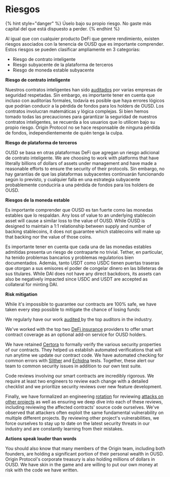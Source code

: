# Riesgos

{% hint style="danger" %}
Úselo bajo su propio riesgo. No gaste más capital del que está dispuesto a perder.
{% endhint %}

Al igual que con cualquier producto DeFi que genere rendimiento, existen riesgos asociados con la tenencia de OUSD que es importante comprender. Estos riesgos se pueden clasificar ampliamente en 3 categorías:

* Riesgo de contrato inteligente
* Riesgo subyacente de la plataforma de terceros
* Riesgo de moneda estable subyacente

**Riesgo de contrato inteligente**

Nuestros contratos inteligentes han sido [auditados](audits.md) por varias empresas de seguridad respetadas. Sin embargo, es importante tener en cuenta que incluso con auditorías formales, todavía es posible que haya errores lógicos que podrían conducir a la pérdida de fondos para los holders de OUSD. Los contratos involucran matemáticas y lógica complejas. Si bien hemos tomado todas las precauciones para garantizar la seguridad de nuestros contratos inteligentes, se recuerda a los usuarios que lo utilicen bajo su propio riesgo. Origin Protocol no se hace responsable de ninguna pérdida de fondos, independientemente de quién tenga la culpa.

**Riesgo de plataforma de terceros**

OUSD se basa en otras plataformas DeFi que agregan un riesgo adicional de contrato inteligente. We are choosing to work with platforms that have literally billions of dollars of assets under management and have made a reasonable efforts to ensure the security of their protocols. Sin embargo, no hay garantías de que las plataformas subyacentes continuarán funcionando según lo previsto, y cualquier falla en una estrategia subyacente probablemente conduciría a una pérdida de fondos para los holders de OUSD.

**Riesgos de la moneda estable**

Es importante comprender que OUSD es tan fuerte como las monedas estables que lo respaldan. Any loss of value to an underlying stablecoin asset will cause a similar loss to the value of OUSD. While OUSD is designed to maintain a 1:1 relationship between supply and number of backing stablecoins, it does not guarantee which stablecoins will make up that backing nor the value of those coins.

Es importante tener en cuenta que cada una de las monedas estables admitidas presenta un riesgo de contraparte no trivial. Tether, en particular, ha tenido problemas bancarios y problemas regulatorios bien documentados. Además, tanto USDT como USDC tienen puertas traseras que otorgan a sus emisores el poder de congelar dinero en las billeteras de sus titulares. While DAI does not have any direct backdoors, its assets can also be negatively impacted since USDC and USDT are accepted as collateral for minting DAI.

**Risk mitigation**

While it's impossible to guarantee our contracts are 100% safe, we have taken every step possible to mitigate the chance of losing funds:

We regularly have our work [audited ](audits.md)by the top auditors in the industry.

We've worked with the top two [DeFi insurance](insurance.md) providers to offer smart contract coverage as an optional add-on service for OUSD holders.

We have retained [Certora](https://www.certora.com/) to formally verify the various security properties of our contracts. They helped us establish automated verifications that will run anytime we update our contract code. We have automated checking for common errors with [Slither](https://github.com/crytic/slither) and [Echidna](https://github.com/crytic/echidna) tests. Together, these alert our team to common security issues in addition to our own test suite.

Code reviews involving our smart contracts are incredibly rigorous. We require at least two engineers to review each change with a detailed checklist and we prioritize security reviews over new feature development.

Finally, we have formalized an engineering [rotation](https://github.com/OriginProtocol/security/blob/master/incidents/ROTATION.md) for reviewing [attacks on other projects](https://github.com/OriginProtocol/security/tree/master/incidents) as well as ensuring we deep dive into each of these reviews, including reviewing the affected contracts' source code ourselves. We've observed that attackers often exploit the same fundamental vulnerability on multiple different projects. By reviewing other project's vulnerabilities, we force ourselves to stay up to date on the latest security threats in our industry and are constantly learning from their mistakes.

**Actions speak louder than words**

You should also know that many members of the Origin team, including both founders, are holding a significant portion of their personal wealth in OUSD. Origin Protocol's corporate treasury is also holding millions of dollars in OUSD. We have skin in the game and are willing to put our own money at risk with the code we have written.



